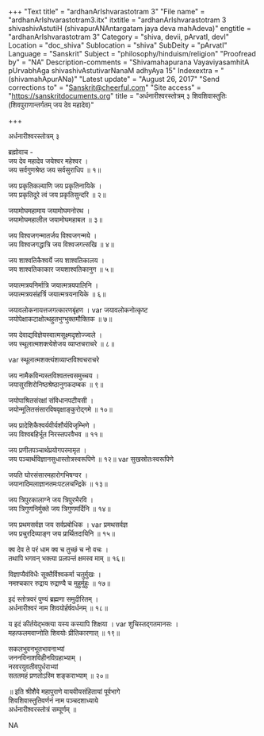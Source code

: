 +++
"Text title" = "ardhanArIshvarastotram 3"
"File name" = "ardhanArIshvarastotram3.itx"
itxtitle = "ardhanArIshvarastotram 3 shivashivAstutiH (shivapurANAntargatam jaya deva mahAdeva)"
engtitle = "ardhanArIshvarastotram 3"
Category = "shiva, devii, pArvatI, devI"
Location = "doc_shiva"
Sublocation = "shiva"
SubDeity = "pArvatI"
Language = "Sanskrit"
Subject = "philosophy/hinduism/religion"
"Proofread by" = "NA"
Description-comments = "Shivamahapurana VayaviyasamhitA pUrvabhAga shivashivAstutivarNanaM adhyAya 15"
Indexextra = "(shivamahApurANa)"
"Latest update" = "August 26, 2017"
"Send corrections to" = "Sanskrit@cheerful.com"
"Site access" = "https://sanskritdocuments.org"
title = "अर्धनारीश्वरस्तोत्रम् ३ शिवशिवास्तुतिः (शिवपुराणान्तर्गतम् जय देव महादेव)"

+++
  
 अर्धनारीश्वरस्तोत्रम् ३  
  
ब्रह्मोवाच -  
जय देव महादेव जयेश्वर महेश्वर ।  
जय सर्वगुणश्रेष्ठ जय सर्वसुराधिप ॥ १॥  
  
जय प्रकृतिकल्याणि जय प्रकृतिनायिके ।  
जय प्रकृतिदूरे त्वं जय प्रकृतिसुन्दरि ॥ २॥  
  
जयामोघमहामाय जयामोघमनोरथ ।  
जयामोघमहालील जयामोघमहाबल ॥ ३॥  
  
जय विश्वजगन्मातर्जय विश्वजगन्मये ।  
जय विश्वजगद्धात्रि जय विश्वजगत्सखि ॥ ४॥  
  
जय शाश्वतिकैश्वर्ये जय शाश्वतिकालय ।  
जय शाश्वतिकाकार जयशाश्वतिकानुग ॥ ५॥  
  
जयात्मत्रयनिर्मात्रि जयात्मत्रयपालिनि ।  
जयात्मत्रयसंहर्त्रि जयात्मत्रयनायिके ॥ ६॥  
  
जयावलोकनायत्तजगत्कारणबृंहण ।  var  जयावलोकनोत्कृष्ट  
जयोपेक्षाकटाक्षोत्थहुतभुग्भुक्तमौक्तिक ॥ ७॥  
  
जय देवाद्यविज्ञेयस्वात्मसूक्ष्मदृशोज्ज्वले ।  
जय स्थूलात्मशक्त्येशेजय व्याप्तचराचरे ॥ ८॥  
  
 var   स्थूलात्मशक्त्यंशव्याप्तविश्वचराचरे  
  
जय नामैकविन्यस्तविश्वतत्त्वसमुच्चय ।  
जयासुरशिरोनिष्ठश्रेष्ठानुगकदम्बक ॥ ९॥  
  
जयोपाश्रितसंरक्षां संविधानपटीयसी ।  
जयोन्मूलितसंसारविषवृक्षाङ्कुरोद्गमे ॥ १०॥  
  
जय प्रादेशिकैश्वर्यवीर्यशौर्यविजृम्भिणे ।  
जय विश्वबहिर्भूत निरस्तपरवैभव ॥ ११॥  
  
जय प्रणीतपञ्चार्थप्रयोगपरमामृत ।  
जय पञ्चार्थविज्ञानसुधास्तोत्रस्वरूपिणे ॥ १२॥  var  सुखस्रोतःस्वरूपिणे  
  
जयति घोरसंसारमहारोगभिषग्वर ।  
जयानादिमलाज्ञानतमःपटलचन्द्रिके ॥ १३॥  
  
जय त्रिपुरकालाग्ने जय त्रिपुरभैरवि ।  
जय त्रिगुणनिर्मुक्ते जय त्रिगुणमर्दिनि ॥ १४॥  
  
जय प्रथमसर्वज्ञ जय सर्वप्रबोधिक ।  var  प्रमथसर्वज्ञ  
जय प्रचुरदिव्याङ्ग जय प्रार्थितदायिनि ॥ १५॥  
  
क्व देव ते परं धाम क्व च तुच्छं च नो वचः ।  
तथापि भगवन् भक्त्या प्रलपन्तं क्षमस्व माम् ॥ १६॥  
  
विज्ञाप्यैवंविधैः सूक्तैर्विश्वकर्मा चतुर्मुखः ।  
नमश्चकार रुद्राय रुद्राण्यै च मुहुर्मुहुः ॥ १७॥  
  
इदं स्तोत्रवरं पुण्यं ब्रह्मणा समुदीरितम् ।  
अर्धनारीश्वरं नाम शिवयोर्हर्षवर्धनम् ॥ १८॥  
  
य इदं कीर्तयेद्भक्त्या यस्य कस्यापि शिक्षया ।  var  शुचिस्तद्गतमानसः ।  
महत्फलमवाप्नोति शिवयोः प्रीतिकारणात् ॥ १९॥  
  
सकलभुवनभूतभावनाभ्यां  
जननविनाशविहीनविग्रहाभ्याम् ।  
नरवरयुवतीवपुर्धराभ्यां  
सततमहं प्रणतोऽस्मि शङ्कराभ्याम् ॥ २०॥  
  
॥ इति श्रीशैवे महापुराणे वायवीयसंहितायां पूर्वभागे  
शिवशिवास्तुतिवर्णनं नाम पञ्चदशाध्याये  
अर्धनारीश्वरस्तोत्रं सम्पूर्णम् ॥  
  
  
NA  
  

